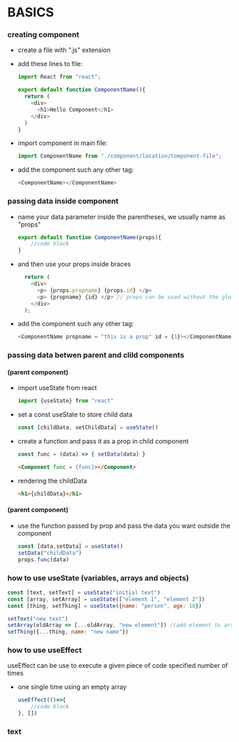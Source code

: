 # BASICS

 ### creating component
- create a file with ".js" extension
- add these lines to file:
	```javascript
	import React from "react";

	export default function ComponentName(){
	  return (
	    <div>
	      <h1>Hello Component</h1>
	    </div>
 	  )
	}
	```

- import component in main file:
	```javascript 
	import ComponentName from "./component/location/Component-file";
	```

- add the component such any other tag:
	```javascript 
	<ComponentName></ComponentName>
	```

### passing data inside component
- name your data parameter inside the parentheses, we usually name as "props"
	```javascript
	export default function ComponentName(props){
		//code block
	}
	```
- and then use your props inside braces
	```javascript
	  return (
	    <div>
	      <p> {props.propname} {props.id} </p>
		  <p> {propname} {id} </p> // props can be used without the global parameter props
	    </div>
 	  );
	```

- add the component such any other tag:
	```javascript
	<ComponentName propname = "this is a prop" id = {1}></ComponentName>
	```

### passing data betwen parent and clild components
#### (parent component)
- import useState from react
	```javascript 
	import {useState} from "react"
	```
- set a const useState to store child data
	```javascript 
	const [childData, setChildData] = useState()
	```
- create a function and pass it as a prop in child component
	```javascript 
	const func = (data) => { setData(data) }
	``` 
	```html
	<Component func = {func}></Component>
	```
- rendering the childData
	```html 
	<h1>{childData}</h1>
	``` 

#### (parent component)
- use the function passed by prop and pass the data you want outside the component
	```javascript
	const [data,setData] = useState()
    setData("childData")
    props.func(data)
	``` 
	
### how to use useState (variables, arrays and objects)
```javascript 
const [text, setText] = useState("initial text")
const [array, setArray] = useState(["element 1", "element 2"])
const [thing, setThing] = useState({name: "person", age: 18})

setText("new text")
setArray(oldArray => [...oldArray, "new element"]) //add element tu array
setThing({...thing, name: "new name"})
```

### how to use useEffect
useEffect can be use to execute a given piece of code specified number of times
- one single time using an empty array
	```javascript
	useEffect(()=>{
		//code block
	}, [])
	```

### text
```javascript

```